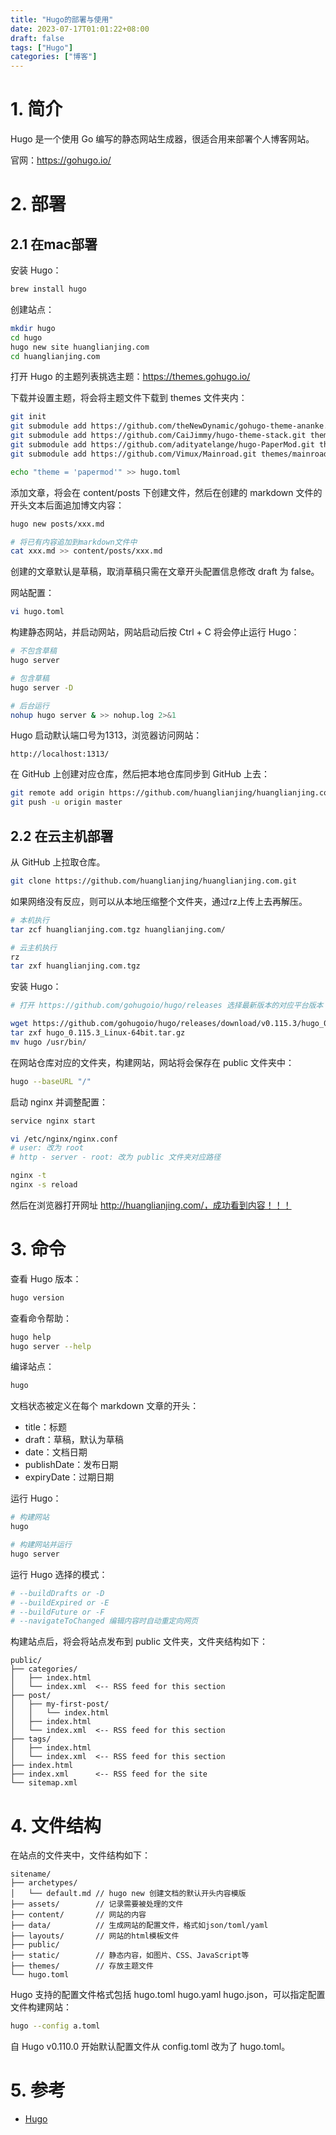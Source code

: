 ```yaml
---
title: "Hugo的部署与使用"
date: 2023-07-17T01:01:22+08:00
draft: false
tags: ["Hugo"]
categories: ["博客"]
---
```


# 1. 简介

Hugo 是一个使用 Go 编写的静态网站生成器，很适合用来部署个人博客网站。

官网：https://gohugo.io/

# 2. 部署

## 2.1 在mac部署

安装 Hugo：

```bash
brew install hugo
```

创建站点：

```bash
mkdir hugo
cd hugo
hugo new site huanglianjing.com
cd huanglianjing.com
```

打开 Hugo 的主题列表挑选主题：https://themes.gohugo.io/

下载并设置主题，将会将主题文件下载到 themes 文件夹内：

```bash
git init
git submodule add https://github.com/theNewDynamic/gohugo-theme-ananke.git themes/ananke
git submodule add https://github.com/CaiJimmy/hugo-theme-stack.git themes/stack
git submodule add https://github.com/adityatelange/hugo-PaperMod.git themes/papermod
git submodule add https://github.com/Vimux/Mainroad.git themes/mainroad

echo "theme = 'papermod'" >> hugo.toml
```

添加文章，将会在 content/posts 下创建文件，然后在创建的 markdown 文件的开头文本后面追加博文内容：

```bash
hugo new posts/xxx.md

# 将已有内容追加到markdown文件中
cat xxx.md >> content/posts/xxx.md
```

创建的文章默认是草稿，取消草稿只需在文章开头配置信息修改 draft 为 false。

网站配置：

```bash
vi hugo.toml
```

构建静态网站，并启动网站，网站启动后按 Ctrl + C 将会停止运行 Hugo：

```bash
# 不包含草稿
hugo server

# 包含草稿
hugo server -D

# 后台运行
nohup hugo server & >> nohup.log 2>&1
```

Hugo 启动默认端口号为1313，浏览器访问网站：

```
http://localhost:1313/
```

在 GitHub 上创建对应仓库，然后把本地仓库同步到 GitHub 上去：

```bash
git remote add origin https://github.com/huanglianjing/huanglianjing.com.git
git push -u origin master
```

## 2.2 在云主机部署

从 GitHub 上拉取仓库。

```bash
git clone https://github.com/huanglianjing/huanglianjing.com.git
```

如果网络没有反应，则可以从本地压缩整个文件夹，通过rz上传上去再解压。

```bash
# 本机执行
tar zcf huanglianjing.com.tgz huanglianjing.com/

# 云主机执行
rz
tar zxf huanglianjing.com.tgz
```

安装 Hugo：

```bash
# 打开 https://github.com/gohugoio/hugo/releases 选择最新版本的对应平台版本

wget https://github.com/gohugoio/hugo/releases/download/v0.115.3/hugo_0.115.3_Linux-64bit.tar.gz
tar zxf hugo_0.115.3_Linux-64bit.tar.gz
mv hugo /usr/bin/
```

在网站仓库对应的文件夹，构建网站，网站将会保存在 public 文件夹中：

```bash
hugo --baseURL "/"
```

启动 nginx 并调整配置：

```bash
service nginx start

vi /etc/nginx/nginx.conf
# user: 改为 root
# http - server - root: 改为 public 文件夹对应路径

nginx -t
nginx -s reload
```

然后在浏览器打开网址 http://huanglianjing.com/，成功看到内容！！！

# 3. 命令

查看 Hugo 版本：

```bash
hugo version
```

查看命令帮助：

```bash
hugo help
hugo server --help
```

编译站点：

```bash
hugo
```

文档状态被定义在每个 markdown 文章的开头：

* title：标题
* draft：草稿，默认为草稿
* date：文档日期
* publishDate：发布日期
* expiryDate：过期日期

运行 Hugo：

```bash
# 构建网站
hugo

# 构建网站并运行
hugo server
```

运行 Hugo 选择的模式：

```bash
# --buildDrafts or -D
# --buildExpired or -E
# --buildFuture or -F
# --navigateToChanged 编辑内容时自动重定向网页
```

构建站点后，将会将站点发布到 public 文件夹，文件夹结构如下：

```
public/
├── categories/
│   ├── index.html
│   └── index.xml  <-- RSS feed for this section
├── post/
│   ├── my-first-post/
│   │   └── index.html
│   ├── index.html
│   └── index.xml  <-- RSS feed for this section
├── tags/
│   ├── index.html
│   └── index.xml  <-- RSS feed for this section
├── index.html
├── index.xml      <-- RSS feed for the site
└── sitemap.xml
```

# 4. 文件结构

在站点的文件夹中，文件结构如下：

```
sitename/
├── archetypes/
│   └── default.md // hugo new 创建文档的默认开头内容模版
├── assets/        // 记录需要被处理的文件
├── content/       // 网站的内容
├── data/          // 生成网站的配置文件，格式如json/toml/yaml
├── layouts/       // 网站的html模板文件
├── public/
├── static/        // 静态内容，如图片、CSS、JavaScript等
├── themes/        // 存放主题文件
└── hugo.toml
```

Hugo 支持的配置文件格式包括 hugo.toml hugo.yaml hugo.json，可以指定配置文件构建网站：

```bash
hugo --config a.toml
```

自 Hugo v0.110.0 开始默认配置文件从 config.toml 改为了 hugo.toml。

# 5. 参考

* [Hugo](https://gohugo.io/)

